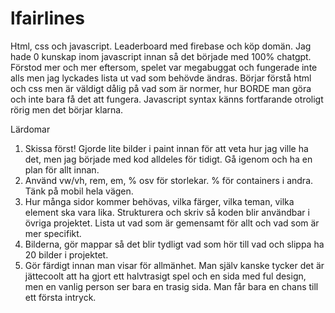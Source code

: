 # lfairlines

Html, css och javascript. Leaderboard med firebase och köp domän. 
Jag hade 0 kunskap inom javascript innan så det började med 100% chatgpt. Förstod mer och mer eftersom, spelet var megabuggat och fungerade inte alls men jag lyckades lista ut vad som behövde ändras. Börjar förstå html och css men är väldigt dålig på vad som är normer, hur BORDE man göra och inte bara få det att fungera. Javascript syntax känns fortfarande otroligt rörig men det börjar klarna. 

Lärdomar
1. Skissa först! Gjorde lite bilder i paint innan för att veta hur jag ville ha det, men jag började med kod alldeles för tidigt. Gå igenom och ha en plan för allt innan.
2. Använd vw/vh, rem, em, % osv för storlekar. % för containers i andra. Tänk på mobil hela vägen.
3. Hur många sidor kommer behövas, vilka färger, vilka teman, vilka element ska vara lika. Strukturera och skriv så koden blir användbar i övriga projektet. Lista ut vad som är gemensamt för allt och vad som är mer specifikt. 
4. Bilderna, gör mappar så det blir tydligt vad som hör till vad och slippa ha 20 bilder i projektet. 
5. Gör färdigt innan man visar för allmänhet. Man själv kanske tycker det är jättecoolt att ha gjort ett halvtrasigt spel och en sida med ful design, men en vanlig person ser bara en trasig sida. Man får bara en chans till ett första intryck.

